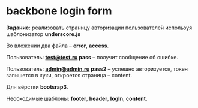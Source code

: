 # backbone login form
**Задание**: реализовать страницу авторизации пользователей используя шаблонизатор **underscore.js** 

Во вложении два файла – **error**, **access**.

Пользователь: **test@test.ru pass** – получит сообщение об ошибке.

Пользователь: **admin@admin.ru pass2** – успешно авторизуется, токен запишется в куки, откроется страница – content.

Для вёрстки **bootsrap3**.

Необходимые шаблоны: **footer**, **header**, **logIn**, **content**.